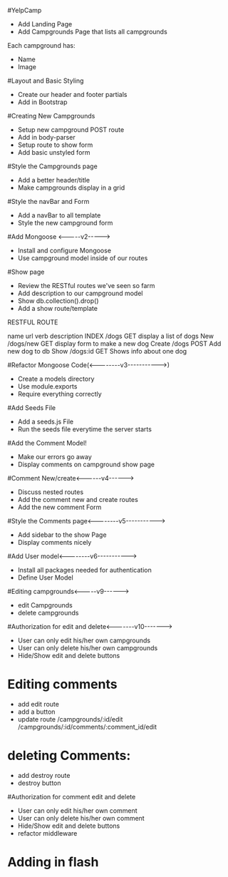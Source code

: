 #YelpCamp

* Add Landing Page
* Add Campgrounds Page that lists all campgrounds

Each campground has:
* Name
* Image





#Layout and Basic Styling
* Create our header and footer partials
* Add in Bootstrap





#Creating New Campgrounds
* Setup new campground POST route
* Add in body-parser
* Setup route to show form
* Add basic unstyled form





#Style the Campgrounds page
* Add a better header/title
* Make campgrounds display in a grid






#Style the navBar and Form
* Add a navBar to all template
* Style the new campground form






#Add Mongoose <-----v2----->
* Install and configure Mongoose
* Use campground model inside of our routes






#Show page
* Review the RESTful routes we've seen so farm
* Add description to our campground model
* Show db.collection().drop()
* Add a show route/template

RESTFUL ROUTE

name             url               verb                description
INDEX            /dogs             GET                 display a list of dogs
New             /dogs/new          GET                 display form to make a new dog
Create           /dogs             POST                Add new dog to db
Show            /dogs:id           GET                 Shows info about one dog





#Refactor Mongoose Code(<--------v3----------->)
* Create a models directory
* Use module.exports
* Require everything correctly






#Add Seeds File
* Add a seeds.js File
* Run the seeds file everytime the server starts






#Add the Comment Model!
* Make our errors go away
* Display comments on campground show page







#Comment New/create<------v4------>
* Discuss nested routes
* Add the comment new and create routes
* Add the new comment Form






#Style the Comments page<--------v5----------->
* Add sidebar to the show Page
* Display comments nicely







#Add User model<--------v6----------->
* Install all packages needed for authentication
* Define User Model







#Editing campgrounds<-----v9------>
* edit Campgrounds
* delete campgrounds








#Authorization for edit and delete<-------v10------->
* User can only edit his/her own campgrounds
* User can only delete his/her own campgrounds
* Hide/Show edit and delete buttons







# Editing comments
* add edit route
* add a button  
* update route
/campgrounds/:id/edit
/campgrounds/:id/comments/:comment_id/edit

# deleting Comments:
* add destroy route
* destroy button

#Authorization for comment edit and delete
* User can only edit his/her own comment
* User can only delete his/her own comment
* Hide/Show edit and delete buttons
* refactor middleware






# Adding in flash

